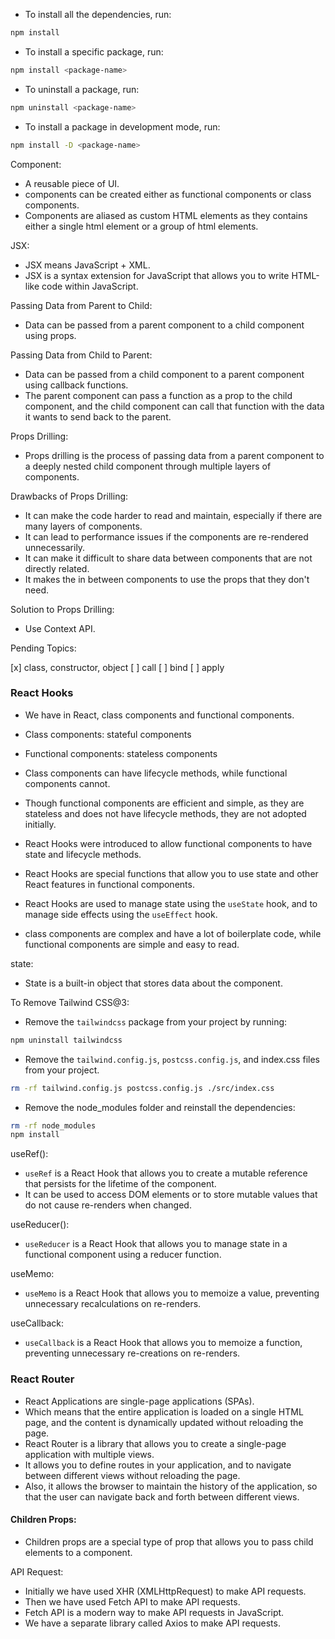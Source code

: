 - To install all the dependencies, run:

```bash
npm install
```

- To install a specific package, run:

```bash
npm install <package-name>
```

- To uninstall a package, run:

```bash
npm uninstall <package-name>
```

- To install a package in development mode, run:

```bash
npm install -D <package-name>
```

Component:

- A reusable piece of UI.
- components can be created either as functional components or class components.
- Components are aliased as custom HTML elements as they contains either a single html element or a group of html elements.

JSX:

- JSX means JavaScript + XML.
- JSX is a syntax extension for JavaScript that allows you to write HTML-like code within JavaScript.

Passing Data from Parent to Child:

- Data can be passed from a parent component to a child component using props.

Passing Data from Child to Parent:

- Data can be passed from a child component to a parent component using callback functions.
- The parent component can pass a function as a prop to the child component, and the child component can call that function with the data it wants to send back to the parent.

Props Drilling:

- Props drilling is the process of passing data from a parent component to a deeply nested child component through multiple layers of components.

Drawbacks of Props Drilling:

- It can make the code harder to read and maintain, especially if there are many layers of components.
- It can lead to performance issues if the components are re-rendered unnecessarily.
- It can make it difficult to share data between components that are not directly related.
- It makes the in between components to use the props that they don't need.

Solution to Props Drilling:

- Use Context API.

Pending Topics:

[x] class, constructor, object
[ ] call
[ ] bind
[ ] apply

### React Hooks

- We have in React, class components and functional components.
- Class components: stateful components
- Functional components: stateless components
- Class components can have lifecycle methods, while functional components cannot.

- Though functional components are efficient and simple, as they are stateless and does not have lifecycle methods, they are not adopted initially.
- React Hooks were introduced to allow functional components to have state and lifecycle methods.
- React Hooks are special functions that allow you to use state and other React features in functional components.
- React Hooks are used to manage state using the `useState` hook, and to manage side effects using the `useEffect` hook.
- class components are complex and have a lot of boilerplate code, while functional components are simple and easy to read.

state:

- State is a built-in object that stores data about the component.

To Remove Tailwind CSS@3:

- Remove the `tailwindcss` package from your project by running:

```bash
npm uninstall tailwindcss
```

- Remove the `tailwind.config.js`, `postcss.config.js`, and index.css files from your project.

```bash
rm -rf tailwind.config.js postcss.config.js ./src/index.css
```

- Remove the node_modules folder and reinstall the dependencies:

```bash
rm -rf node_modules
npm install
```

useRef():

- `useRef` is a React Hook that allows you to create a mutable reference that persists for the lifetime of the component.
- It can be used to access DOM elements or to store mutable values that do not cause re-renders when changed.

useReducer():

- `useReducer` is a React Hook that allows you to manage state in a functional component using a reducer function.

useMemo:

- `useMemo` is a React Hook that allows you to memoize a value, preventing unnecessary recalculations on re-renders.

useCallback:

- `useCallback` is a React Hook that allows you to memoize a function, preventing unnecessary re-creations on re-renders.

### React Router

- React Applications are single-page applications (SPAs).
- Which means that the entire application is loaded on a single HTML page, and the content is dynamically updated without reloading the page.
- React Router is a library that allows you to create a single-page application with multiple views.
- It allows you to define routes in your application, and to navigate between different views without reloading the page.
- Also, it allows the browser to maintain the history of the application, so that the user can navigate back and forth between different views.

#### Children Props:

- Children props are a special type of prop that allows you to pass child elements to a component.


API Request:

- Initially we have used XHR (XMLHttpRequest) to make API requests.
- Then we have used Fetch API to make API requests.
- Fetch API is a modern way to make API requests in JavaScript.
- We have a separate library called Axios to make API requests.
